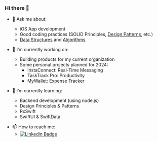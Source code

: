 ### Hi there 👋

- 💬 Ask me about:
  - iOS App development
  - Good coding practices (SOLID Principles, [Design Patterns](https://github.com/2207akash/design-patterns), etc.)
  - [Data Structures](https://github.com/2207akash/data-structures) and [Algorithms](https://github.com/2207akash/algorithms)

- 🔭 I’m currently working on:
  - Building products for my current organization
  - Some personal projects planned for 2024:
    - InstaConnect: Real-Time Messaging
    - TaskTrack Pro: Productivity
    - MyWallet: Expense Tracker
 
- 🌱 I’m currently learning:
  - Backend development (using node.js)
  - Design Principles & Patterns
  - RxSwift
  - SwiftUI & SwiftData
<!--
- 👯 I’m looking to collaborate on:
  - Interesting Swift projects & frameworks
-->
- 📫 How to reach me:
  - [![Linkedin Badge](https://img.shields.io/badge/-Akash-blue?style=flat-square&logo=Linkedin&logoColor=white)](https://www.linkedin.com/in/akash-sen-b4b50b194/)
 
<!--
**2207akash/2207akash** is a ✨ _special_ ✨ repository because its `README.md` (this file) appears on your GitHub profile.

Here are some ideas to get you started:
- 🤔 I’m looking for help with ...
- 😄 Pronouns: ...
-->
